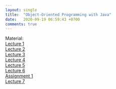 ```yaml
---
layout: single
title:  "Object-Oriented Programming with Java"
date:   2020-09-19 06:59:43 +0700
comments: true
---
```


Material:  
[Lecture 1][lecture1]  
[Lecture 2][lecture2]  
[Lecture 3][lecture3]  
[Lecture 4][lecture4]  
[Lecture 5][lecture5]  
[Lecture 6][lecture6]  
[Assignment 1][assignment1]  
[Lecture 7][lecture7]  

[lecture1]: /courses/oopjava/lecture1.pptx
[lecture2]: /courses/oopjava/lecture2.pptx
[lecture3]: /courses/oopjava/lecture3.pptx
[lecture4]: /courses/oopjava/lecture4.pptx
[lecture5]: /courses/oopjava/lecture5.pptx
[lecture6]: /courses/oopjava/lecture6.ppt
[assignment1]: /courses/oopjava/assignment1.txt
[lecture7]: /courses/oopjava/lecture7.pptx
